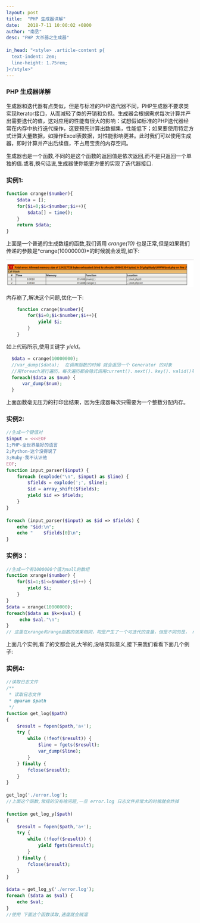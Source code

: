 ```yaml
---
layout: post
title:  "PHP 生成器详解"
date:   2018-7-11 10:00:02 +0800
author: "南丞"
desc: "PHP 大杀器之生成器"

in_head: "<style> .article-content p{
  text-indent: 2em;
  line-height: 1.75rem;
}</style>"
---
```


### PHP 生成器详解

生成器和迭代器有点类似，但是与标准的PHP迭代器不同，PHP生成器不要求类实现Iterator接口，从而减轻了类的开销和负担。生成器会根据需求每次计算并产出需要迭代的值，这对应用的性能有很大的影响：试想假如标准的PHP迭代器经常在内存中执行迭代操作，这要预先计算出数据集，性能低下；如果要使用特定方式计算大量数据，如操作Excel表数据，对性能影响更甚。此时我们可以使用生成器，即时计算并产出后续值，不占用宝贵的内存空间。

生成器也是一个函数,不同的是这个函数的返回值是依次返回,而不是只返回一个单独的值.或者,换句话说,生成器使你能更方便的实现了迭代器接口.

### 实例1:

```php
function crange($number){
    $data = [];
    for($i=0;$i<$number;$i++){
        $data[] = time();
    }
    return $data;
}
```
上面是一个普通的生成数组的函数,我们调用 *crange(10)* 也是正常,但是如果我们传递的参数是*crange(10000000)*的时候就会发现,如下:

![](/images/y_error.png)

内存崩了,解决这个问题,优化一下:

```php
    function crange($number){
        for($i=0;$i<$number;$i++){
            yield $i;
        }
    }
```
如上代码所示,使用关键字 *yield*。

```php
  $data = crange(10000000);
  //var_dump($data);  在调用函数的时候 就会返回一个 Generator 的对象
  //用foreach进行遍历，每次遍历都会隐式调用current()、next()、key()、valid()等方法。（Generator类中的方法）
  foreach($data as $num) {
      var_dump($num);
  }
```
上面函数毫无压力的打印出结果，因为生成器每次只需要为一个整数分配内存。

### 实例2:

```php
//生成一个键值对
$input = <<<EOF
1;PHP-全世界最好的语言
2;Python-这个没得说了
3;Ruby-我不认识他
EOF;
function input_parser($input) {
    foreach (explode("\n", $input) as $line) {
        $fields = explode(';', $line);
        $id = array_shift($fields);
        yield $id => $fields;
    }
}

foreach (input_parser($input) as $id => $fields) {
    echo "$id:\n";
    echo "    $fields[0]\n";
}
```

### 实例3：

```php
//生成一个有1000000个值为null的数组
function xrange($number) {
    for($i=1;$i<=$number;$i++) {
        yield $i;
    }
}
$data = xrange(10000000);
foreach($data as $k=>$val) {
     echo $val."\n";
}
// 这里在xrange和range函数的效果相同，均是产生了一个可迭代的变量，但是不同的是， range 函数有点像ORM里面常说的 预加载 ，而xrange则是 懒加载 只是等到迭代到那个点才会产生对应的值，因此xrange并不需要分配大块内存来存放变量，大大节约了内存，提升效率。
```

上面几个实例,看了的文都会说,大爷的,没啥实际意义,接下来我们看看下面几个例子:

### 实例4:

```php
//读取日志文件
/**
 * 读取日志文件
 * @param $path
 */
function get_log($path)
{
    $result = fopen($path,'a+');
    try {
        while (!feof($result)) {
            $line = fgets($result);
            var_dump($line);
        }
    } finally {
        fclose($result);
    }
}

get_log('./error.log');
//上面这个函数,常规的没有啥问题,一旦 error.log 日志文件非常大的时候就会炸掉

function get_log_y($path)
{
    $result = fopen($path,'a+');
    try {
        while (!feof($result)) {
            yield fgets($result);
        }
    } finally {
        fclose($result);
    }
}

$data = get_log_y('./error.log');
foreach ($data as $val) {
    echo $val;
}
//使用 下面这个函数读取,速度就会贼溜
```



